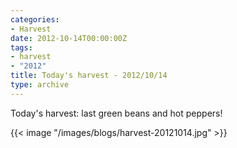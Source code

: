 ```yaml
---
categories:
- Harvest
date: 2012-10-14T00:00:00Z
tags:
- harvest
- "2012"
title: Today's harvest - 2012/10/14
type: archive
---
```


Today's harvest: last green beans and hot peppers!

{{< image "/images/blogs/harvest-20121014.jpg" >}}